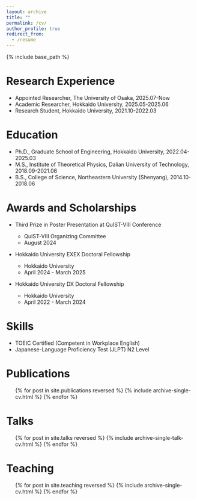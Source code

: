 ```yaml
---
layout: archive
title: ""
permalink: /cv/
author_profile: true
redirect_from:
  - /resume
---
```


{% include base_path %}

Research Experience
======
* Appointed Researcher, The University of Osaka, 2025.07-Now
* Academic Researcher, Hokkaido University, 2025.05-2025.06
* Research Student, Hokkaido University, 2021.10-2022.03

Education
======
* Ph.D., Graduate School of Engineering, Hokkaido University, 2022.04-2025.03
* M.S., Institute of Theoretical Physics, Dalian University of Technology, 2018.09-2021.06
* B.S., College of Science, Northeastern University (Shenyang), 2014.10-2018.06

Awards and Scholarships
======

* Third Prize in Poster Presentation at QuIST-VIII Conference
  * QuIST-VIII Organizing Committee
  * August 2024

* Hokkaido University EXEX Doctoral Fellowship
  * Hokkaido University
  * April 2024 - March 2025

* Hokkaido University DX Doctoral Fellowship
  * Hokkaido University
  * April 2022 - March 2024

Skills
======
* TOEIC Certified (Competent in Workplace English)
* Japanese-Language Proficiency Test (JLPT) N2 Level 

Publications
======
  <ul>{% for post in site.publications reversed %}
    {% include archive-single-cv.html %}
  {% endfor %}</ul>
  
Talks
======
  <ul>{% for post in site.talks reversed %}
    {% include archive-single-talk-cv.html  %}
  {% endfor %}</ul>
  
Teaching
======
  <ul>{% for post in site.teaching reversed %}
    {% include archive-single-cv.html %}
  {% endfor %}</ul>
  
